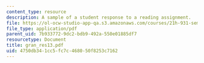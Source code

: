 ```yaml
---
content_type: resource
description: A sample of a student response to a reading assignment.
file: https://ol-ocw-studio-app-qa.s3.amazonaws.com/courses/21h-931-seminar-in-historical-methods-spring-2004/4750db341cc5fc7c468050f8253c7162_gran_res13.pdf
file_type: application/pdf
parent_uid: 7b933772-9dc2-bdb9-492a-550e01885df7
resourcetype: Document
title: gran_res13.pdf
uid: 4750db34-1cc5-fc7c-4680-50f8253c7162
---
```

